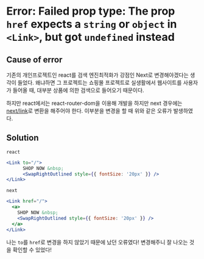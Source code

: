 # Error: Failed prop type: The prop `href` expects a `string` or `object` in `<Link>`, but got `undefined` instead

## Cause of error
기존의 개인프로젝트인 react를 검색 엔진최적화가 강점인 Next로 변경해야겠다는 생각이 들었다.
왜냐하면 그 프로젝트는 쇼핑몰 프로젝트로 실생활에서 웹사이트를 사용자가 들어올 때, 대부분 상품에 의한 검색으로 들어오기 때문이다.

하지만 react에서는 react-router-dom을 이용해 개발을 하지만 next 경우에는 [next/link](https://nextjs.org/docs/api-reference/next/link)로 변환을 해주어야 한다.
이부분을 변경을 할 때 위와 같은 오류가 발생하였다.

## Solution
`react`
```jsx
<Link to="/">
      SHOP NOW &nbsp;
      <SwapRightOutlined style={{ fontSize: '20px' }} />
</Link>
```

`next`
```jsx
<Link href="/">
  <a>
    SHOP NOW &nbsp;
    <SwapRightOutlined style={{ fontSize: '20px' }} />
  </a>
</Link>
```

나는 `to`를 `href`로 변경을 하지 않았기 때문에 났던 오류였다! 변경해주니 잘 나오는 것을 확인할 수 있었다!
